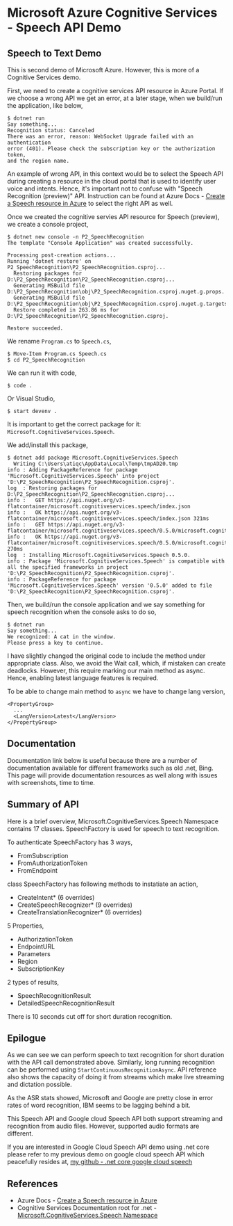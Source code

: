 # Microsoft Azure Cognitive Services - Speech API Demo
## Speech to Text Demo
This is second demo of Microsoft Azure. However, this is more of a Cognitive
Services demo.

First, we need to create a cognitive services API resource in Azure Portal. If
we choose a wrong API we get an error, at a later stage, when we build/run the
application, like below,

    $ dotnet run
    Say something...
    Recognition status: Canceled
    There was an error, reason: WebSocket Upgrade failed with an authentication
    error (401). Please check the subscription key or the authorization token,
    and the region name.

An example of wrong API, in this context would be to select the Speech API
during creating a resource in the cloud portal that is used to identify
user voice and intents. Hence, it's important not to confuse with "Speech
Recognition (preview)" API. Instruction can be found at Azure Docs -
[Create a Speech resource in Azure][1] to select the right API as well.

Once we created the cognitive servies API resource for Speech (preview), we
create a console project,

    $ dotnet new console -n P2_SpeechRecognition
    The template "Console Application" was created successfully.

    Processing post-creation actions...
    Running 'dotnet restore' on P2_SpeechRecognition\P2_SpeechRecognition.csproj...
      Restoring packages for D:\P2_SpeechRecognition\P2_SpeechRecognition.csproj...
      Generating MSBuild file D:\P2_SpeechRecognition\obj\P2_SpeechRecognition.csproj.nuget.g.props.
      Generating MSBuild file D:\P2_SpeechRecognition\obj\P2_SpeechRecognition.csproj.nuget.g.targets.
      Restore completed in 263.86 ms for D:\P2_SpeechRecognition\P2_SpeechRecognition.csproj.

    Restore succeeded.

We rename `Program.cs` to `Speech.cs`,

    $ Move-Item Program.cs Speech.cs
    $ cd P2_SpeechRecognition

We can run it with code,

    $ code .

Or Visual Studio,    

    $ start devenv .

It is important to get the correct package for it: `Microsoft.CognitiveServices.Speech`.

We add/install this package,
    
    $ dotnet add package Microsoft.CognitiveServices.Speech
      Writing C:\Users\atiqc\AppData\Local\Temp\tmpAD20.tmp
    info : Adding PackageReference for package 'Microsoft.CognitiveServices.Speech' into project 'D:\P2_SpeechRecognition\P2_SpeechRecognition.csproj'.
    log  : Restoring packages for D:\P2_SpeechRecognition\P2_SpeechRecognition.csproj...
    info :   GET https://api.nuget.org/v3-flatcontainer/microsoft.cognitiveservices.speech/index.json
    info :   OK https://api.nuget.org/v3-flatcontainer/microsoft.cognitiveservices.speech/index.json 321ms
    info :   GET https://api.nuget.org/v3-flatcontainer/microsoft.cognitiveservices.speech/0.5.0/microsoft.cognitiveservices.speech.0.5.0.nupkg
    info :   OK https://api.nuget.org/v3-flatcontainer/microsoft.cognitiveservices.speech/0.5.0/microsoft.cognitiveservices.speech.0.5.0.nupkg 270ms
    log  : Installing Microsoft.CognitiveServices.Speech 0.5.0.
    info : Package 'Microsoft.CognitiveServices.Speech' is compatible with all the specified frameworks in project 'D:\P2_SpeechRecognition\P2_SpeechRecognition.csproj'.
    info : PackageReference for package 'Microsoft.CognitiveServices.Speech' version '0.5.0' added to file 'D:\P2_SpeechRecognition\P2_SpeechRecognition.csproj'.

Then, we build/run the console application and we say something for speech
recognition when the console asks to do so,

    $ dotnet run
    Say something...
    We recognized: A cat in the window.
    Please press a key to continue.

I have slightly changed the original code to include the method under
appropriate class. Also, we avoid the Wait call, which, if mistaken can create
deadlocks. However, this require marking our main method as async. Hence,
enabling latest language features is required.

To be able to change main method to `async` we have to change lang version,

    <PropertyGroup>
      ...
      <LangVersion>Latest</LangVersion>
    </PropertyGroup>

## Documentation
Documentation link below is useful because there are a number of documentation
available for different frameworks such as old .net, Bing. This page will
provide documentation resources as well along with issues with screenshots,
time to time.

## Summary of API
Here is a brief overview,
Microsoft.CognitiveServices.Speech Namespace contains 17 classes. SpeechFactory
is used for speech to text recognition.

To authenticate SpeechFactory has 3 ways,

 - FromSubscription
 - FromAuthorizationToken
 - FromEndpoint

class SpeechFactory has following methods to instatiate an action,

 - CreateIntent* (6 overrides)
 - CreateSpeechRecognizer* (9 overrides)
 - CreateTranslationRecognizer* (6 overrides)

5 Properties,

 - AuthorizationToken	
 - EndpointURL	
 - Parameters	
 - Region	
 - SubscriptionKey	

2 types of results,
 - SpeechRecognitionResult
 - DetailedSpeechRecognitionResult

There is 10 seconds cut off for short duration recognition.

## Epilogue
As we can see we can perform speech to text recognition for short duration with
the API call demonstrated above. Similarly, long running recognition can
be performed using `StartContinuousRecognitionAsync`. API reference also shows
the capacity of doing it from streams which make live streaming and dictation
possible.

As the ASR stats showed, Microsoft and Google are pretty close in error rates
of word recognition, IBM seems to be lagging behind a bit.

This Speech API and Google cloud Speech API both support streaming and
recognition from audio files. However, supported audio formats are different.

If you are interested in Google Cloud Speech API demo using .net core please
refer to my previous demo on google cloud speech API which peacefully resides
at, [my github - .net core google cloud speech][3]

## References
 - Azure Docs - [Create a Speech resource in Azure][1]
 - Cognitive Services Documentation root for .net - [Microsoft.CognitiveServices.Speech Namespace][2]


  [1]: https://docs.microsoft.com/en-us/azure/cognitive-services/speech-service/get-started#create-a-speech-resource-in-azure
  [2]: https://docs.microsoft.com/en-us/dotnet/api/microsoft.cognitiveservices.speech
  [3]: https://github.com/atiq-cs/net-core-google-cloud/tree/master/speech
